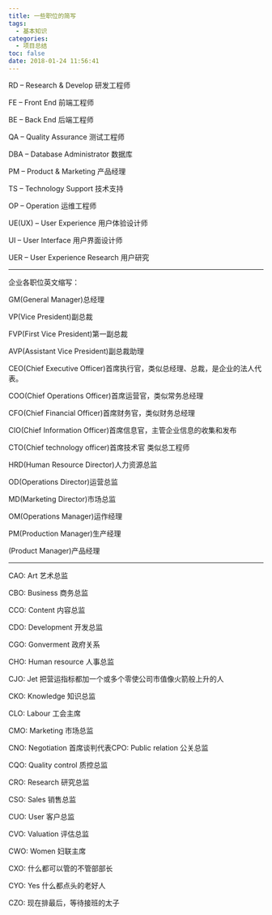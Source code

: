 ```yaml
---
title: 一些职位的简写
tags:
  - 基本知识
categories:
  - 项目总结
toc: false
date: 2018-01-24 11:56:41
---
```


RD – Research & Develop 研发工程师

FE – Front End 前端工程师

BE – Back End 后端工程师

QA – Quality Assurance 测试工程师

DBA – Database Administrator 数据库

PM – Product & Marketing 产品经理

TS – Technology Support 技术支持

OP – Operation 运维工程师

UE(UX) – User Experience 用户体验设计师

UI – User Interface 用户界面设计师

UER – User Experience Research 用户研究

<!-- more -->

----------

企业各职位英文缩写：

GM(General Manager)总经理

VP(Vice President)副总裁

FVP(First Vice President)第一副总裁

AVP(Assistant Vice President)副总裁助理

CEO(Chief Executive Officer)首席执行官，类似总经理、总裁，是企业的法人代表。

COO(Chief Operations Officer)首席运营官，类似常务总经理

CFO(Chief Financial Officer)首席财务官，类似财务总经理

CIO(Chief Information Officer)首席信息官，主管企业信息的收集和发布

CTO(Chief technology officer)首席技术官 类似总工程师

HRD(Human Resource Director)人力资源总监

OD(Operations Director)运营总监

MD(Marketing Director)市场总监

OM(Operations Manager)运作经理

PM(Production Manager)生产经理

(Product Manager)产品经理

----------

CAO: Art 艺术总监

CBO: Business 商务总监

CCO: Content 内容总监

CDO: Development 开发总监

CGO: Gonverment 政府关系

CHO: Human resource 人事总监

CJO: Jet 把营运指标都加一个或多个零使公司市值像火箭般上升的人

CKO: Knowledge 知识总监

CLO: Labour 工会主席

CMO: Marketing 市场总监

CNO: Negotiation 首席谈判代表CPO: Public relation 公关总监

CQO: Quality control 质控总监

CRO: Research 研究总监

CSO: Sales 销售总监

CUO: User 客户总监

CVO: Valuation 评估总监

CWO: Women 妇联主席

CXO: 什么都可以管的不管部部长

CYO: Yes 什么都点头的老好人

CZO: 现在排最后，等待接班的太子

